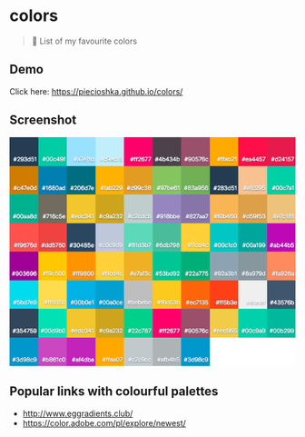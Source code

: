 # colors

> :art: List of my favourite colors

## Demo

Click here: https://piecioshka.github.io/colors/

## Screenshot

![](./screenshot.png)

## Popular links with colourful palettes

* http://www.eggradients.club/
* https://color.adobe.com/pl/explore/newest/
